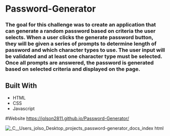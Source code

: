 # Password-Generator

### The goal for this challenge was to create an application that can generate a random password based on criteria the user selects. When a user clicks the generate password button, they will be given a series of prompts to determine length of password and which character types to use. The user input will be validated and at least one character type must be selected. Once all prompts are answered, the password is generated based on selected criteria and displayed on the page. 

## Built With
* HTML
* CSS
* Javascript

#Website
https://jolson2811.github.io/Password-Generator/

![_C__Users_jolso_Desktop_projects_password-generator_docs_index html](https://user-images.githubusercontent.com/96886608/155896662-d53b55e2-3853-482b-aeed-ed9c7f0a25e8.png)
